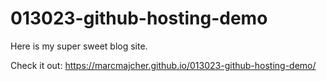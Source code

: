 # 013023-github-hosting-demo

Here is my super sweet blog site.

Check it out: https://marcmajcher.github.io/013023-github-hosting-demo/